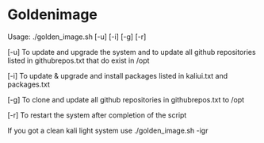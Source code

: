 # Goldenimage

Usage: ./golden_image.sh [-u] [-i] [-g] [-r]

[-u] To update and upgrade the system and to update all github repositories listed in githubrepos.txt that do exist in /opt

[-i] To update & upgrade and install packages listed in kaliui.txt and packages.txt 

[-g] To clone and update all github repositories in githubrepos.txt to /opt

[-r] To restart the system after completion of the script

If you got a clean kali light system use ./golden_image.sh -igr
